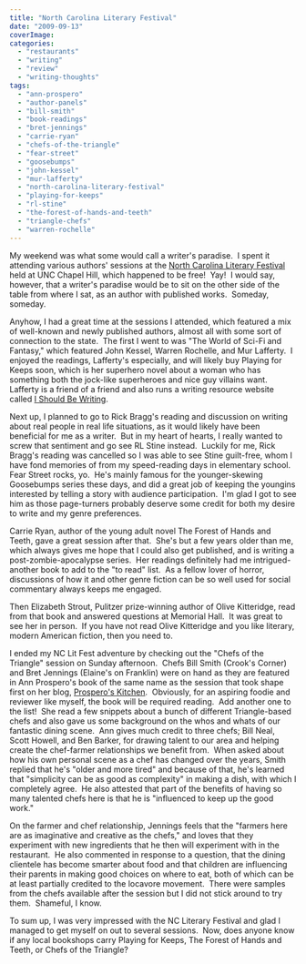 ```yaml
---
title: "North Carolina Literary Festival"
date: "2009-09-13"
coverImage: 
categories: 
  - "restaurants"
  - "writing"
  - "review"
  - "writing-thoughts"
tags: 
  - "ann-prospero"
  - "author-panels"
  - "bill-smith"
  - "book-readings"
  - "bret-jennings"
  - "carrie-ryan"
  - "chefs-of-the-triangle"
  - "fear-street"
  - "goosebumps"
  - "john-kessel"
  - "mur-lafferty"
  - "north-carolina-literary-festival"
  - "playing-for-keeps"
  - "rl-stine"
  - "the-forest-of-hands-and-teeth"
  - "triangle-chefs"
  - "warren-rochelle"
---
```


My weekend was what some would call a writer's paradise.  I spent it attending various authors' sessions at the [North Carolina Literary Festival](http://www.ncliteraryfestival.org) held at UNC Chapel Hill, which happened to be free!  Yay!  I would say, however, that a writer's paradise would be to sit on the other side of the table from where I sat, as an author with published works.  Someday, someday.

Anyhow, I had a great time at the sessions I attended, which featured a mix of well-known and newly published authors, almost all with some sort of connection to the state.  The first I went to was "The World of Sci-Fi and Fantasy," which featured John Kessel, Warren Rochelle, and Mur Lafferty.  I enjoyed the readings, Lafferty's especially, and will likely buy Playing for Keeps soon, which is her superhero novel about a woman who has something both the jock-like superheroes and nice guy villains want. Lafferty is a friend of a friend and also runs a writing resource website called [I Should Be Writing](http://isbw.murlafferty.com).

<!--more-->

Next up, I planned to go to Rick Bragg's reading and discussion on writing about real people in real life situations, as it would likely have been beneficial for me as a writer.  But in my heart of hearts, I really wanted to screw that sentiment and go see RL Stine instead.  Luckily for me, Rick Bragg's reading was cancelled so I was able to see Stine guilt-free, whom I have fond memories of from my speed-reading days in elementary school.  Fear Street rocks, yo.  He's mainly famous for the younger-skewing Goosebumps series these days, and did a great job of keeping the youngins interested by telling a story with audience participation.  I'm glad I got to see him as those page-turners probably deserve some credit for both my desire to write and my genre preferences.

Carrie Ryan, author of the young adult novel The Forest of Hands and Teeth, gave a great session after that.  She's but a few years older than me, which always gives me hope that I could also get published, and is writing a post-zombie-apocalypse series.  Her readings definitely had me intrigued-another book to add to the "to read" list.  As a fellow lover of horror, discussions of how it and other genre fiction can be so well used for social commentary always keeps me engaged.

Then Elizabeth Strout, Pulitzer prize-winning author of Olive Kitteridge, read from that book and answered questions at Memorial Hall.  It was great to see her in person.  If you have not read Olive Kitteridge and you like literary, modern American fiction, then you need to.

I ended my NC Lit Fest adventure by checking out the "Chefs of the Triangle" session on Sunday afternoon.  Chefs Bill Smith (Crook's Corner) and Bret Jennings (Elaine's on Franklin) were on hand as they are featured in Ann Prospero's book of the same name as the session that took shape first on her blog, [Prospero's Kitchen](http://prosperoskitchen.typepad.com).  Obviously, for an aspiring foodie and reviewer like myself, the book will be required reading.  Add another one to the list!  She read a few snippets about a bunch of different Triangle-based chefs and also gave us some background on the whos and whats of our fantastic dining scene.  Ann gives much credit to three chefs; Bill Neal, Scott Howell, and Ben Barker, for drawing talent to our area and helping create the chef-farmer relationships we benefit from.  When asked about how his own personal scene as a chef has changed over the years, Smith replied that he's "older and more tired" and because of that, he's learned that "simplicity can be as good as complexity" in making a dish, with which I completely agree.  He also attested that part of the benefits of having so many talented chefs here is that he is "influenced to keep up the good work."

On the farmer and chef relationship, Jennings feels that the "farmers here are as imaginative and creative as the chefs," and loves that they experiment with new ingredients that he then will experiment with in the restaurant.  He also commented in response to a question, that the dining clientele has become smarter about food and that children are influencing their parents in making good choices on where to eat, both of which can be at least partially credited to the locavore movement.  There were samples from the chefs available after the session but I did not stick around to try them.  Shameful, I know.

To sum up, I was very impressed with the NC Literary Festival and glad I managed to get myself on out to several sessions.  Now, does anyone know if any local bookshops carry Playing for Keeps, The Forest of Hands and Teeth, or Chefs of the Triangle?
